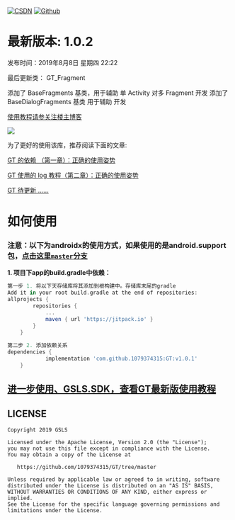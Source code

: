 [![CSDN](https://img.shields.io/badge/Android%20Arsenal-Fragmentation-brightgreen.svg?style=flat)](https://blog.csdn.net/qq_39799899)
[![Github](https://travis-ci.org/YoKeyword/Fragmentation.svg?branch=master)](https://github.com/1079374315)


# 最新版本: 1.0.2
发布时间：2019年8月8日 星期四 22:22

最后更新类： GT_Fragment

添加了 BaseFragments 基类，用于辅助 单 Activity 对多 Fragment 开发
添加了 BaseDialogFragments 基类	用于辅助 开发

[使用教程请参关注楼主博客](https://blog.csdn.net/qq_39799899)

![](/gif/logo.png)


为了更好的使用该库，推荐阅读下面的文章:



[GT 的依赖 （第一章）：正确的使用姿势](http://#)

[GT 使用的 log 教程（第二章）：正确的使用姿势](http://#)

[GT 待更新 ......](https://#)


# 如何使用
### 注意：以下为androidx的使用方式，如果使用的是android.support包，[点击这里`master`分支](https://#)
**1. 项目下app的build.gradle中依赖：**

````gradle
第一步 1. 将以下天存储库将其添加到根构建中。存储库末尾的gradle
Add it in your root build.gradle at the end of repositories:
allprojects {
		repositories {
			...
			maven { url 'https://jitpack.io' }
		}
	}
	
第二步 2. 添加依赖关系
dependencies {
	        implementation 'com.github.1079374315:GT:v1.0.1'
	}
````

## [进一步使用、GSLS.SDK，查看GT最新版使用教程](https://#)

## LICENSE
````
Copyright 2019 GSLS

Licensed under the Apache License, Version 2.0 (the "License");
you may not use this file except in compliance with the License.
You may obtain a copy of the License at

   https://github.com/1079374315/GT/tree/master

Unless required by applicable law or agreed to in writing, software
distributed under the License is distributed on an "AS IS" BASIS,
WITHOUT WARRANTIES OR CONDITIONS OF ANY KIND, either express or implied.
See the License for the specific language governing permissions and
limitations under the License.
````
